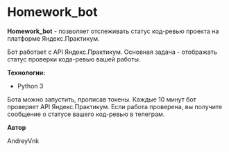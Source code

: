 # Homework_bot

**Homework_bot** - позволяет отслеживать статус код-ревью проекта на платформе Яндекс.Практикум.

Бот работает с API Яндекс.Практикум. Основная задача - отображать статус проверки кода-ревью вашей работы.

**Технологии:**

* Python 3

Бота можно запустить, прописав токены. Каждые 10 минут бот проверяет API Яндекс.Практикум. Если работа проверена, вы получите сообщение о статусе вашего код-ревью в телеграм.


**Автор**

AndreyVnk
